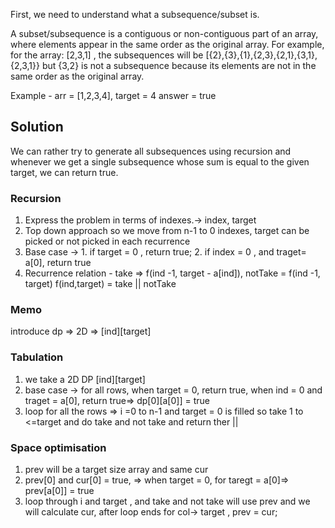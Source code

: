 First, we need to understand what a subsequence/subset is.

A subset/subsequence is a contiguous or non-contiguous part of an array, where elements appear in the same order as the original array.
For example, for the array: [2,3,1] , the subsequences will be [{2},{3},{1},{2,3},{2,1},{3,1},{2,3,1}} but {3,2} is not a subsequence because its elements are not in the same order as the original array.

Example -
arr = [1,2,3,4], target = 4
answer = true


## Solution 
 We can rather try to generate all subsequences using recursion and whenever we get a single subsequence whose sum is equal to the given target, we can return true.

### Recursion
1. Express the problem in terms of indexes.-> index, target
2. Top down approach so we move from n-1 to 0 indexes, target can be picked or not picked in each recurrence
3. Base case -> 1. if target = 0 , return true;
                2. if index = 0 , and traget= a[0], return true
4. Recurrence relation - take => f(ind -1, target - a[ind]), notTake = f(ind -1, target)
   f(ind,target) = take || notTake

### Memo
introduce dp => 2D => [ind][target]

### Tabulation
1. we take a 2D DP [ind][target]
2. base case -> for all rows, when target = 0, return true, when ind = 0 and traget = a[0], return true=> dp[0][a[0]] = true
3. loop for all the rows => i =0 to  n-1 and target = 0 is filled so take 1 to  <=target and do take and not take and return ther ||

### Space optimisation
1. prev will be a target size array and same cur 
2. prev[0] and cur[0] = true, => when target = 0, for taregt = a[0]=> prev[a[0]] = true
3. loop through i and target , and take and not take will use prev and we will calculate cur,
   after loop ends for col-> target , prev = cur;